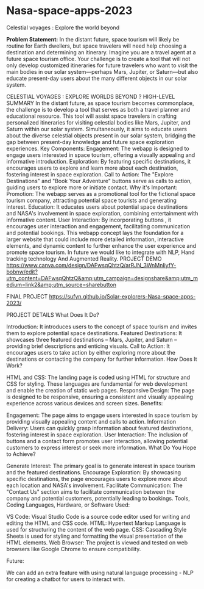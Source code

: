 # Nasa-space-apps-2023
Celestial voyages : Explore the world beyond 

**Problem Statement:** In the distant future, space tourism will likely be routine for Earth dwellers, but space travelers will need help choosing a destination and determining an itinerary. Imagine you are a travel agent at a future space tourism office. Your challenge is to create a tool that will not only develop customized itineraries for future travelers who want to visit the main bodies in our solar system—perhaps Mars, Jupiter, or Saturn—but also educate present-day users about the many different objects in our solar system.

CELESTIAL VOYAGES : EXPLORE WORLDS BEYOND ?
HIGH-LEVEL SUMMARY
In the distant future, as space tourism becomes commonplace, the challenge is to develop a tool that serves as both a travel planner and educational resource. This tool will assist space travelers in crafting personalized itineraries for visiting celestial bodies like Mars, Jupiter, and Saturn within our solar system. Simultaneously, it aims to educate users about the diverse celestial objects present in our solar system, bridging the gap between present-day knowledge and future space exploration experiences. Key Components: Engagement: The webapp is designed to engage users interested in space tourism, offering a visually appealing and informative introduction. Exploration: By featuring specific destinations, it encourages users to explore and learn more about each destination, fostering interest in space exploration. Call to Action: The "Explore Destinations" and "Book Your Adventure" buttons serve as calls to action, guiding users to explore more or initiate contact. Why it's Important: Promotion: The webapp serves as a promotional tool for the fictional space tourism company, attracting potential space tourists and generating interest. Education: It educates users about potential space destinations and NASA's involvement in space exploration, combining entertainment with informative content. User Interaction: By incorporating buttons , it encourages user interaction and engagement, facilitating communication and potential bookings. This webapp concept lays the foundation for a larger website that could include more detailed information, interactive elements, and dynamic content to further enhance the user experience and promote space tourism. In future we would like to integrate with NLP, Hand tracking technology And Augmented Reality.
PROJECT DEMO
https://www.canva.com/design/DAFwsqQhtzQ/arRJN_3WnMnliyfY-bobnw/edit?utm_content=DAFwsqQhtzQ&amp;utm_campaign=designshare&amp;utm_medium=link2&amp;utm_source=sharebutton

FINAL PROJECT
https://sufyn.github.io/Solar-explorers-Nasa-space-apps-2023/

PROJECT DETAILS
What Does It Do?

Introduction: It introduces users to the concept of space tourism and invites them to explore potential space destinations.
Featured Destinations: It showcases three featured destinations – Mars, Jupiter, and Saturn – providing brief descriptions and enticing visuals.
Call to Action: It encourages users to take action by either exploring more about the destinations or contacting the company for further information.
How Does It Work?

HTML and CSS: The landing page is coded using HTML for structure and CSS for styling. These languages are fundamental for web development and enable the creation of static web pages.
Responsive Design: The page is designed to be responsive, ensuring a consistent and visually appealing experience across various devices and screen sizes.
Benefits:

Engagement: The page aims to engage users interested in space tourism by providing visually appealing content and calls to action.
Information Delivery: Users can quickly grasp information about featured destinations, fostering interest in space exploration.
User Interaction: The inclusion of buttons and a contact form promotes user interaction, allowing potential customers to express interest or seek more information.
What Do You Hope to Achieve?

Generate Interest: The primary goal is to generate interest in space tourism and the featured destinations.
Encourage Exploration: By showcasing specific destinations, the page encourages users to explore more about each location and NASA's involvement.
Facilitate Communication: The "Contact Us" section aims to facilitate communication between the company and potential customers, potentially leading to bookings.
Tools, Coding Languages, Hardware, or Software Used:

VS Code: Visual Studio Code is a source code editor used for writing and editing the HTML and CSS code.
HTML: Hypertext Markup Language is used for structuring the content of the web page.
CSS: Cascading Style Sheets is used for styling and formatting the visual presentation of the HTML elements.
Web Browser: The project is viewed and tested on web browsers like Google Chrome to ensure compatibility.


Future:

We can add an extra feature with using natural language processing - NLP for creating a chatbot for users to interact with.





